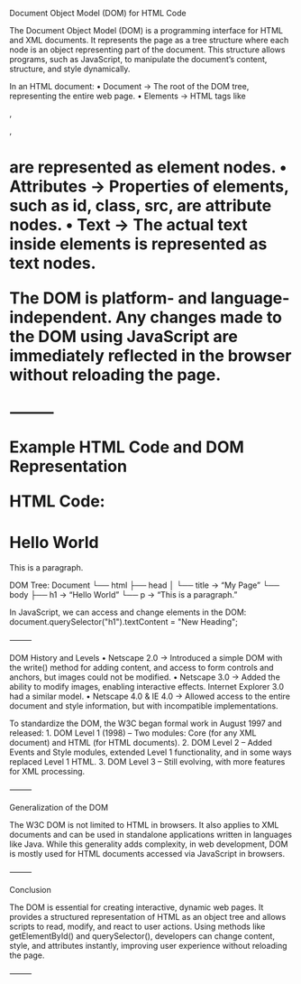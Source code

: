 Document Object Model (DOM) for HTML Code

The Document Object Model (DOM) is a programming interface for HTML and XML documents. It represents the page as a tree structure where each node is an object representing part of the document. This structure allows programs, such as JavaScript, to manipulate the document’s content, structure, and style dynamically.

In an HTML document:
• Document → The root of the DOM tree, representing the entire web page.
• Elements → HTML tags like <p>, <div>, <h1> are represented as element nodes.
• Attributes → Properties of elements, such as id, class, src, are attribute nodes.
• Text → The actual text inside elements is represented as text nodes.

The DOM is platform- and language-independent. Any changes made to the DOM using JavaScript are immediately reflected in the browser without reloading the page.

⸻

Example HTML Code and DOM Representation

HTML Code:

<!DOCTYPE html>
<html>
  <head>
    <title>My Page</title>
  </head>
  <body>
    <h1>Hello World</h1>
    <p>This is a paragraph.</p>
  </body>
</html>

DOM Tree:
Document
└── html
├── head
│ └── title → “My Page”
└── body
├── h1 → “Hello World”
└── p → “This is a paragraph.”

In JavaScript, we can access and change elements in the DOM:
document.querySelector("h1").textContent = "New Heading";

⸻

DOM History and Levels
• Netscape 2.0 → Introduced a simple DOM with the write() method for adding content, and access to form controls and anchors, but images could not be modified.
• Netscape 3.0 → Added the ability to modify images, enabling interactive effects. Internet Explorer 3.0 had a similar model.
• Netscape 4.0 & IE 4.0 → Allowed access to the entire document and style information, but with incompatible implementations.

To standardize the DOM, the W3C began formal work in August 1997 and released: 1. DOM Level 1 (1998) – Two modules: Core (for any XML document) and HTML (for HTML documents). 2. DOM Level 2 – Added Events and Style modules, extended Level 1 functionality, and in some ways replaced Level 1 HTML. 3. DOM Level 3 – Still evolving, with more features for XML processing.

⸻

Generalization of the DOM

The W3C DOM is not limited to HTML in browsers. It also applies to XML documents and can be used in standalone applications written in languages like Java. While this generality adds complexity, in web development, DOM is mostly used for HTML documents accessed via JavaScript in browsers.

⸻

Conclusion

The DOM is essential for creating interactive, dynamic web pages. It provides a structured representation of HTML as an object tree and allows scripts to read, modify, and react to user actions. Using methods like getElementById() and querySelector(), developers can change content, style, and attributes instantly, improving user experience without reloading the page.

⸻
